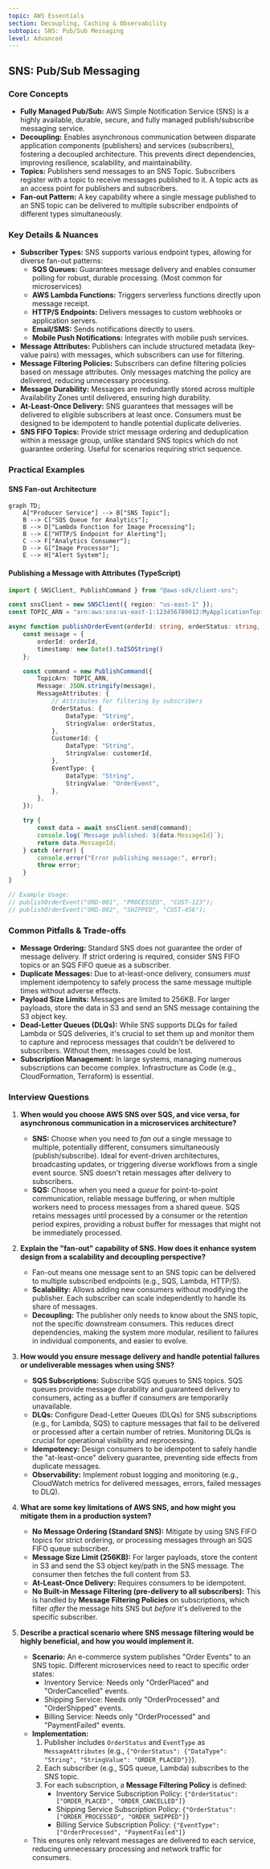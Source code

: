 ```yaml
---
topic: AWS Essentials
section: Decoupling, Caching & Observability
subtopic: SNS: Pub/Sub Messaging
level: Advanced
---
```


## SNS: Pub/Sub Messaging
### Core Concepts
*   **Fully Managed Pub/Sub:** AWS Simple Notification Service (SNS) is a highly available, durable, secure, and fully managed publish/subscribe messaging service.
*   **Decoupling:** Enables asynchronous communication between disparate application components (publishers) and services (subscribers), fostering a decoupled architecture. This prevents direct dependencies, improving resilience, scalability, and maintainability.
*   **Topics:** Publishers send messages to an SNS Topic. Subscribers register with a topic to receive messages published to it. A topic acts as an access point for publishers and subscribers.
*   **Fan-out Pattern:** A key capability where a single message published to an SNS topic can be delivered to multiple subscriber endpoints of different types simultaneously.

### Key Details & Nuances
*   **Subscriber Types:** SNS supports various endpoint types, allowing for diverse fan-out patterns:
    *   **SQS Queues:** Guarantees message delivery and enables consumer polling for robust, durable processing. (Most common for microservices)
    *   **AWS Lambda Functions:** Triggers serverless functions directly upon message receipt.
    *   **HTTP/S Endpoints:** Delivers messages to custom webhooks or application servers.
    *   **Email/SMS:** Sends notifications directly to users.
    *   **Mobile Push Notifications:** Integrates with mobile push services.
*   **Message Attributes:** Publishers can include structured metadata (key-value pairs) with messages, which subscribers can use for filtering.
*   **Message Filtering Policies:** Subscribers can define filtering policies based on message attributes. Only messages matching the policy are delivered, reducing unnecessary processing.
*   **Message Durability:** Messages are redundantly stored across multiple Availability Zones until delivered, ensuring high durability.
*   **At-Least-Once Delivery:** SNS guarantees that messages will be delivered to eligible subscribers at least once. Consumers must be designed to be idempotent to handle potential duplicate deliveries.
*   **SNS FIFO Topics:** Provide strict message ordering and deduplication within a message group, unlike standard SNS topics which do not guarantee ordering. Useful for scenarios requiring strict sequence.

### Practical Examples

#### SNS Fan-out Architecture
```mermaid
graph TD;
    A["Producer Service"] --> B["SNS Topic"];
    B --> C["SQS Queue for Analytics"];
    B --> D["Lambda Function for Image Processing"];
    B --> E["HTTP/S Endpoint for Alerting"];
    C --> F["Analytics Consumer"];
    D --> G["Image Processor"];
    E --> H["Alert System"];
```

#### Publishing a Message with Attributes (TypeScript)
```typescript
import { SNSClient, PublishCommand } from "@aws-sdk/client-sns";

const snsClient = new SNSClient({ region: "us-east-1" });
const TOPIC_ARN = "arn:aws:sns:us-east-1:123456789012:MyApplicationTopic";

async function publishOrderEvent(orderId: string, orderStatus: string, customerId: string) {
    const message = {
        orderId: orderId,
        timestamp: new Date().toISOString()
    };

    const command = new PublishCommand({
        TopicArn: TOPIC_ARN,
        Message: JSON.stringify(message),
        MessageAttributes: {
            // Attributes for filtering by subscribers
            OrderStatus: {
                DataType: "String",
                StringValue: orderStatus,
            },
            CustomerId: {
                DataType: "String",
                StringValue: customerId,
            },
            EventType: {
                DataType: "String",
                StringValue: "OrderEvent",
            },
        },
    });

    try {
        const data = await snsClient.send(command);
        console.log(`Message published: ${data.MessageId}`);
        return data.MessageId;
    } catch (error) {
        console.error("Error publishing message:", error);
        throw error;
    }
}

// Example Usage:
// publishOrderEvent("ORD-001", "PROCESSED", "CUST-123");
// publishOrderEvent("ORD-002", "SHIPPED", "CUST-456");
```

### Common Pitfalls & Trade-offs
*   **Message Ordering:** Standard SNS does not guarantee the order of message delivery. If strict ordering is required, consider SNS FIFO topics or an SQS FIFO queue as a subscriber.
*   **Duplicate Messages:** Due to at-least-once delivery, consumers *must* implement idempotency to safely process the same message multiple times without adverse effects.
*   **Payload Size Limits:** Messages are limited to 256KB. For larger payloads, store the data in S3 and send an SNS message containing the S3 object key.
*   **Dead-Letter Queues (DLQs):** While SNS supports DLQs for failed Lambda or SQS deliveries, it's crucial to set them up and monitor them to capture and reprocess messages that couldn't be delivered to subscribers. Without them, messages could be lost.
*   **Subscription Management:** In large systems, managing numerous subscriptions can become complex. Infrastructure as Code (e.g., CloudFormation, Terraform) is essential.

### Interview Questions

1.  **When would you choose AWS SNS over SQS, and vice versa, for asynchronous communication in a microservices architecture?**
    *   **SNS:** Choose when you need to *fan out* a single message to multiple, potentially different, consumers simultaneously (publish/subscribe). Ideal for event-driven architectures, broadcasting updates, or triggering diverse workflows from a single event source. SNS doesn't retain messages after delivery to subscribers.
    *   **SQS:** Choose when you need a *queue* for point-to-point communication, reliable message buffering, or when multiple workers need to process messages from a shared queue. SQS retains messages until processed by a consumer or the retention period expires, providing a robust buffer for messages that might not be immediately processed.

2.  **Explain the "fan-out" capability of SNS. How does it enhance system design from a scalability and decoupling perspective?**
    *   Fan-out means one message sent to an SNS topic can be delivered to multiple subscribed endpoints (e.g., SQS, Lambda, HTTP/S).
    *   **Scalability:** Allows adding new consumers without modifying the publisher. Each subscriber can scale independently to handle its share of messages.
    *   **Decoupling:** The publisher only needs to know about the SNS topic, not the specific downstream consumers. This reduces direct dependencies, making the system more modular, resilient to failures in individual components, and easier to evolve.

3.  **How would you ensure message delivery and handle potential failures or undeliverable messages when using SNS?**
    *   **SQS Subscriptions:** Subscribe SQS queues to SNS topics. SQS queues provide message durability and guaranteed delivery to consumers, acting as a buffer if consumers are temporarily unavailable.
    *   **DLQs:** Configure Dead-Letter Queues (DLQs) for SNS subscriptions (e.g., for Lambda, SQS) to capture messages that fail to be delivered or processed after a certain number of retries. Monitoring DLQs is crucial for operational visibility and reprocessing.
    *   **Idempotency:** Design consumers to be idempotent to safely handle the "at-least-once" delivery guarantee, preventing side effects from duplicate messages.
    *   **Observability:** Implement robust logging and monitoring (e.g., CloudWatch metrics for delivered messages, errors, failed messages to DLQ).

4.  **What are some key limitations of AWS SNS, and how might you mitigate them in a production system?**
    *   **No Message Ordering (Standard SNS):** Mitigate by using SNS FIFO topics for strict ordering, or processing messages through an SQS FIFO queue subscriber.
    *   **Message Size Limit (256KB):** For larger payloads, store the content in S3 and send the S3 object key/path in the SNS message. The consumer then fetches the full content from S3.
    *   **At-Least-Once Delivery:** Requires consumers to be idempotent.
    *   **No Built-in Message Filtering (pre-delivery to all subscribers):** This is handled by **Message Filtering Policies** on subscriptions, which filter *after* the message hits SNS but *before* it's delivered to the specific subscriber.

5.  **Describe a practical scenario where SNS message filtering would be highly beneficial, and how you would implement it.**
    *   **Scenario:** An e-commerce system publishes "Order Events" to an SNS topic. Different microservices need to react to specific order states:
        *   Inventory Service: Needs only "OrderPlaced" and "OrderCancelled" events.
        *   Shipping Service: Needs only "OrderProcessed" and "OrderShipped" events.
        *   Billing Service: Needs only "OrderProcessed" and "PaymentFailed" events.
    *   **Implementation:**
        1.  Publisher includes `OrderStatus` and `EventType` as `MessageAttributes` (e.g., `{"OrderStatus": {"DataType": "String", "StringValue": "ORDER_PLACED"}}`).
        2.  Each subscriber (e.g., SQS queue, Lambda) subscribes to the SNS topic.
        3.  For each subscription, a **Message Filtering Policy** is defined:
            *   Inventory Service Subscription Policy: `{"OrderStatus": ["ORDER_PLACED", "ORDER_CANCELLED"]}`
            *   Shipping Service Subscription Policy: `{"OrderStatus": ["ORDER_PROCESSED", "ORDER_SHIPPED"]}`
            *   Billing Service Subscription Policy: `{"EventType": ["OrderProcessed", "PaymentFailed"]}`
    *   This ensures only relevant messages are delivered to each service, reducing unnecessary processing and network traffic for consumers.